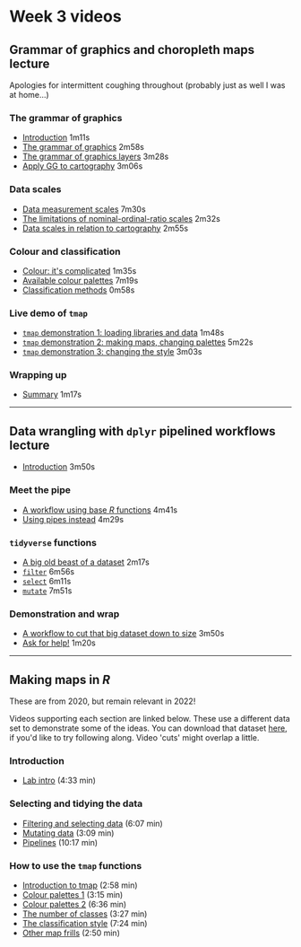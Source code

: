 # Week 3 videos
## Grammar of graphics and choropleth maps lecture
Apologies for intermittent coughing throughout (probably just as well I was at home...)

### The grammar of graphics
+ [Introduction](https://southosullivan.com/geog315/video/week-03-lecture-01/geog315-05-2022-choropleth-maps-01.mp4) 1m11s
+ [The grammar of graphics](https://southosullivan.com/geog315/video/week-03-lecture-01/geog315-05-2022-choropleth-maps-02.mp4) 2m58s
+ [The grammar of graphics layers](https://southosullivan.com/geog315/video/week-03-lecture-01/geog315-05-2022-choropleth-maps-03.mp4) 3m28s
+ [Apply GG to cartography](https://southosullivan.com/geog315/video/week-03-lecture-01/geog315-05-2022-choropleth-maps-04.mp4) 3m06s

### Data scales
+ [Data measurement scales](https://southosullivan.com/geog315/video/week-03-lecture-01/geog315-05-2022-choropleth-maps-05.mp4) 7m30s
+ [The limitations of nominal-ordinal-ratio scales](https://southosullivan.com/geog315/video/week-03-lecture-01/geog315-05-2022-choropleth-maps-06.mp4) 2m32s
+ [Data scales in relation to cartography](https://southosullivan.com/geog315/video/week-03-lecture-01/geog315-05-2022-choropleth-maps-07.mp4) 2m55s

### Colour and classification
+ [Colour: it's complicated](https://southosullivan.com/geog315/video/week-03-lecture-01/geog315-05-2022-choropleth-maps-08.mp4) 1m35s
+ [Available colour palettes](https://southosullivan.com/geog315/video/week-03-lecture-01/geog315-05-2022-choropleth-maps-09.mp4) 7m19s
+ [Classification methods](https://southosullivan.com/geog315/video/week-03-lecture-01/geog315-05-2022-choropleth-maps-10.mp4) 0m58s

### Live demo of `tmap`
+ [`tmap` demonstration 1: loading libraries and data](https://southosullivan.com/geog315/video/week-03-lecture-01/geog315-05-2022-choropleth-maps-11.mp4) 1m48s
+ [`tmap` demonstration 2: making maps, changing palettes](https://southosullivan.com/geog315/video/week-03-lecture-01/geog315-05-2022-choropleth-maps-12.mp4) 5m22s
+ [`tmap` demonstration 3: changing the style](https://southosullivan.com/geog315/video/week-03-lecture-01/geog315-05-2022-choropleth-maps-13.mp4) 3m03s

### Wrapping up
+ [Summary](https://southosullivan.com/geog315/video/week-03-lecture-01/geog315-05-2022-choropleth-maps-14.mp4) 1m17s

***

## Data wrangling with `dplyr` pipelined workflows lecture
+ [Introduction](https://southosullivan.com/geog315/video/week-03-lecture-02/geog315-06-2022-data-wrangling-1.mp4) 3m50s

### Meet the pipe
+ [A workflow using base _R_ functions](https://southosullivan.com/geog315/video/week-03-lecture-02/geog315-06-2022-data-wrangling-2.mp4) 4m41s
+ [Using pipes instead](https://southosullivan.com/geog315/video/week-03-lecture-02/geog315-06-2022-data-wrangling-3.mp4) 4m29s

### `tidyverse` functions
+ [A big old beast of a dataset](https://southosullivan.com/geog315/video/week-03-lecture-02/geog315-06-2022-data-wrangling-4.mp4) 2m17s
+ [`filter`](https://southosullivan.com/geog315/video/week-03-lecture-02/geog315-06-2022-data-wrangling-5.mp4) 6m56s
+ [`select`](https://southosullivan.com/geog315/video/week-03-lecture-02/geog315-06-2022-data-wrangling-6.mp4) 6m11s
+ [`mutate`](https://southosullivan.com/geog315/video/week-03-lecture-02/geog315-06-2022-data-wrangling-7.mp4) 7m51s

### Demonstration and wrap
+ [A workflow to cut that big dataset down to size](https://southosullivan.com/geog315/video/week-03-lecture-02/geog315-06-2022-data-wrangling-8.mp4) 3m50s
+ [Ask for help!](https://southosullivan.com/geog315/video/week-03-lecture-02/geog315-06-2022-data-wrangling-9.mp4) 1m20s

***

## Making maps in *R*
These are from 2020, but remain relevant in 2022!

Videos supporting each section are linked below. These use a different data set to demonstrate some of the ideas. You can download that dataset [here](../labs/ak-region-ethnicity.gpkg?raw=true), if you'd like to try following along. Video 'cuts' might overlap a little.

### Introduction
+ [Lab intro](https://southosullivan.com/geog315/video/week-03-lab/geog315-week03-01-making-maps-intro.mp4) (4:33 min)

### Selecting and tidying the data
+ [Filtering and selecting data](https://southosullivan.com/geog315/video/week-03-lab/geog315-week03-02-making-maps-filter-and-select.mp4) (6:07 min)
+ [Mutating data](https://southosullivan.com/geog315/video/week-03-lab/geog315-week03-03-making-maps-mutate.mp4) (3:09 min)
+ [Pipelines](https://southosullivan.com/geog315/video/week-03-lab/geog315-week03-04-making-maps-tidy-pipelines.mp4) (10:17 min)

### How to use the `tmap` functions
+ [Introduction to tmap](https://southosullivan.com/geog315/video/week-03-lab/geog315-week03-05-making-maps-tmap-intro.mp4) (2:58 min)
+ [Colour palettes 1](https://southosullivan.com/geog315/video/week-03-lab/geog315-week03-06-making-maps-tmap-palettes-1.mp4) (3:15 min)
+ [Colour palettes 2](https://southosullivan.com/geog315/video/week-03-lab/geog315-week03-07-making-maps-tmap-palettes-2.mp4) (6:36 min)
+ [The number of classes](https://southosullivan.com/geog315/video/week-03-lab/geog315-week03-08-making-maps-tmap-number-of-classes.mp4) (3:27 min)
+ [The classification style](https://southosullivan.com/geog315/video/week-03-lab/geog315-week03-09-making-maps-tmap-classification-styles.mp4) (7:24 min)
+ [Other map frills](https://southosullivan.com/geog315/video/week-03-lab/geog315-week03-10-making-maps-tmap-frills.mp4) (2:50 min)
